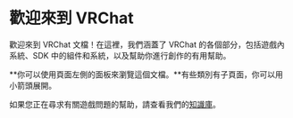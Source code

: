 # 歡迎來到 VRChat

歡迎來到 VRChat 文檔！在這裡，我們涵蓋了 VRChat 的各個部分，包括遊戲內系統、SDK 中的組件和系統，以及幫助你進行創作的有用幫助。

**你可以使用頁面左側的面板來瀏覽這個文檔。**有些類別有子頁面，你可以用小箭頭展開。

如果您正在尋求有關遊戲問題的幫助，請查看我們的[知識庫](http://help.vrchat.com/home/)。
